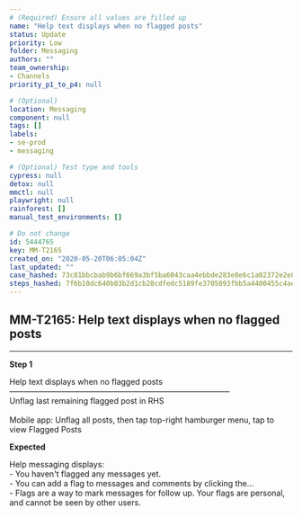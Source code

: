 ```yaml
---
# (Required) Ensure all values are filled up
name: "Help text displays when no flagged posts"
status: Update
priority: Low
folder: Messaging
authors: ""
team_ownership: 
- Channels
priority_p1_to_p4: null

# (Optional)
location: Messaging
component: null
tags: []
labels: 
- se-prod
- messaging

# (Optional) Test type and tools
cypress: null
detox: null
mmctl: null
playwright: null
rainforest: []
manual_test_environments: []

# Do not change
id: 5444765
key: MM-T2165
created_on: "2020-05-20T06:05:04Z"
last_updated: ""
case_hashed: 73c81bbcbab9b6bf669a3bf5ba6043caa4ebbde283e8e6c1a02372e2e811e65483ceb67ffa3944f2125428627a4947b6
steps_hashed: 7f6b10dc640b03b2d1cb28cdfedc5189fe3705093fbb5a4400455c4ae9db9818b82eaf2cf7a12c46f9f94bedb7448861
---
```


<!-- (Auto-generated) Based on frontmatter's "key" and "name" -->

## MM-T2165: Help text displays when no flagged posts

---

**Step 1**

Help text displays when no flagged posts\
————————————————————————————\
Unflag last remaining flagged post in RHS\
\
Mobile app: Unflag all posts, then tap top-right hamburger menu, tap to view Flagged Posts

**Expected**

Help messaging displays:\
\- You haven't flagged any messages yet.\
\- You can add a flag to messages and comments by clicking the...\
\- Flags are a way to mark messages for follow up. Your flags are personal, and cannot be seen by other users.
